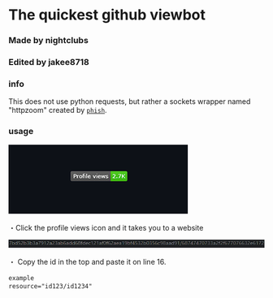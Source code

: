 # The quickest github viewbot
### Made by nightclubs
### Edited by jakee8718
### info
This does not use python requests, but rather a sockets wrapper named "httpzoom" created by [`phish`](https://github.com/phishontop).

### usage
![Screenshot](find.png.PNG)

・Click the profile views icon and it takes you to a website

![Screenshot](Id.png.PNG)

・ Copy the id in the top and paste it on line 16. 
```
example
resource="id123/id1234"
```